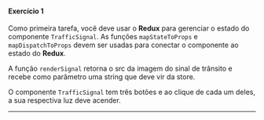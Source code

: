 #### Exercício 1

Como primeira tarefa, você deve usar o **Redux** para gerenciar o estado do componente `TrafficSignal`. As funções `mapStateToProps` e `mapDispatchToProps` devem ser usadas para conectar o componente ao estado do **Redux**.

A função `renderSignal` retorna o src da imagem do sinal de trânsito e recebe como parâmetro uma string que deve vir da store.

O componente `TrafficSignal` tem três botões e ao clique de cada um deles, a sua respectiva luz deve acender.

---
